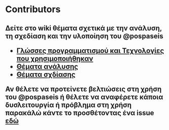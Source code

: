 # Contributors

<h2>Δείτε στο wiki θέματα σχετικά με την ανάλυση, τη σχεδίαση και την υλοποίηση του @pospaseis</wiki>
<ul>
<li><a href="https://github.com/ellak-monades-aristeias/apospaseis/wiki/%CE%A4%CE%B5%CF%87%CE%BD%CE%BF%CE%BB%CE%BF%CE%B3%CE%AF%CE%B5%CF%82">Γλώσσες προγραμματισμού και Τεχνολογίες που χρησιμοποιήθηκαν</a></li>
<li><a href="https://github.com/ellak-monades-aristeias/apospaseis/wiki/%CE%98%CE%AD%CE%BC%CE%B1%CF%84%CE%B1-%CE%B1%CE%BD%CE%AC%CE%BB%CF%85%CF%83%CE%B7%CF%82">Θέματα ανάλυσης</a></li>
<li><a href="https://github.com/ellak-monades-aristeias/apospaseis/wiki/%CE%98%CE%AD%CE%BC%CE%B1%CF%84%CE%B1-%CF%83%CF%87%CE%B5%CE%B4%CE%AF%CE%B1%CF%83%CE%B7%CF%82">Θέματα σχδίασης</a></li>
</ul>

Αν θέλετε να προτείνετε βελτιώσεις στη χρήση του @pospaseis ή θέλετε να αναφέρετε κάποια δυσλειτουργία ή πρόβλημα στη χρήση παρακάλώ κάντε το προσθέτοντας ένα issue <a href="https://github.com/issues">εδώ</a>
